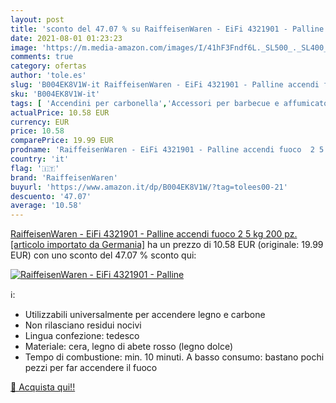 ```yaml
---
layout: post
title: 'sconto del 47.07 % su RaiffeisenWaren - EiFi 4321901 - Palline  '
date: 2021-08-01 01:23:23
image: 'https://m.media-amazon.com/images/I/41hF3Fndf6L._SL500_._SL400_.jpg'
comments: true
category: ofertas
author: 'tole.es'
slug: 'B004EK8V1W-it RaiffeisenWaren - EiFi 4321901 - Palline accendi fuoco 2 5...'
sku: 'B004EK8V1W-it'
tags: [ 'Accendini per carbonella','Accessori per barbecue e affumicatori','Barbecue e picnic','Giardino e giardinaggio','raiffeisenwaren', ]
actualPrice: 10.58 EUR
currency: EUR
price: 10.58
comparePrice: 19.99 EUR
prodname: 'RaiffeisenWaren - EiFi 4321901 - Palline accendi fuoco  2 5 kg  200 pz. [articolo importato da Germania]'
country: 'it'
flag: '🇮🇹'
brand: 'RaiffeisenWaren'
buyurl: 'https://www.amazon.it/dp/B004EK8V1W/?tag=tolees00-21'
descuento: '47.07'
average: '10.58'
---
```


[RaiffeisenWaren - EiFi 4321901 - Palline accendi fuoco  2 5 kg  200 pz. [articolo importato da Germania]](https://www.amazon.it/dp/B004EK8V1W/?tag=tolees00-21) ha un prezzo di 10.58 EUR (originale: 19.99 EUR) con uno sconto del 47.07 % sconto qui:

[![RaiffeisenWaren - EiFi 4321901 - Palline](https://m.media-amazon.com/images/I/41hF3Fndf6L._SL500_._SL400_.jpg)](https://www.amazon.it/dp/B004EK8V1W/?tag=tolees00-21)

ℹ️:

- Utilizzabili universalmente per accendere legno e carbone
- Non rilasciano residui nocivi
- Lingua confezione: tedesco
- Materiale: cera, legno di abete rosso (legno dolce)
- Tempo di combustione: min. 10 minuti. A basso consumo: bastano pochi pezzi per far accendere il fuoco

[🛒 Acquista qui!!](https://www.amazon.it/dp/B004EK8V1W/?tag=tolees00-21)
